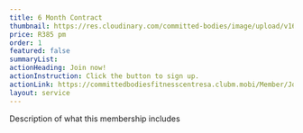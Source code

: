 ```yaml
---
title: 6 Month Contract
thumbnail: https://res.cloudinary.com/committed-bodies/image/upload/v1642663748/services/functional-training-gym-benoni-scaled.png
price: R385 pm
order: 1
featured: false
summaryList:
actionHeading: Join now!
actionInstruction: Click the button to sign up.
actionLink: https://committedbodiesfitnesscentresa.clubm.mobi/Member/Joining.mvc?mtid=59918&joinAsNew=True
layout: service
---
```

Description of what this membership includes